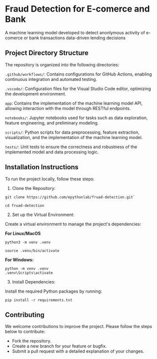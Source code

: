 # Fraud Detection for E-comerce and Bank

A machine learning model developed to detect anonlymous activity of e-comerce or bank transactions data-driven lending decisions

## Project Directory Structure

The repository is organized into the following directories:

`.github/workflows/`: Contains configurations for GitHub Actions, enabling continuous integration and automated testing.

`.vscode/`: Configuration files for the Visual Studio Code editor, optimizing the development environment.

`app`: Contains the implementation of the machine learning model API, allowing interaction with the model through RESTful endpoints.

`notebooks/`: Jupyter notebooks used for tasks such as data exploration, feature engineering, and preliminary modeling.

`scripts/`: Python scripts for data preprocessing, feature extraction, visualization,  and the implementation of the machine learning model.

`tests/`: Unit tests to ensure the correctness and robustness of the implemented model and data processing logic.


## Installation Instructions

To run the project locally, follow these steps:

1. Clone the Repository:
>>>>
    git clone https://github.com/epythonlab/fruad-detection.git`

    cd fruad-detection
>>>>

2. Set up the Virtual Environment:

Create a virtual environment to manage the project's dependencies:

**For Linux/MacOS**

>>>
    python3 -m venv .venv

    source .venv/bin/activate  
>>>

**For Windows:**

>>>
    python -m venv .venv
    .venv\Scripts\activate
>>>

3. Install Dependencies:

Install the required Python packages by running:
>>>
    pip install -r requirements.txt
>>>

## Contributing
 We welcome contributions to improve the project. Please follow the steps below to contribute:

- Fork the repository.
- Create a new branch for your feature or bugfix.
- Submit a pull request with a detailed explanation of your changes.
